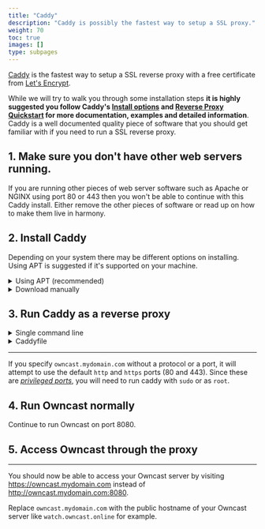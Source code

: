 ```yaml
---
title: "Caddy"
description: "Caddy is possibly the fastest way to setup a SSL proxy."
weight: 70
toc: true
images: []
type: subpages
---
```


[Caddy](https://caddyserver.com/) is the fastest way to setup a SSL reverse proxy with a free certificate from [Let's Encrypt](https://letsencrypt.org/).

While we will try to walk you through some installation steps **it is highly suggested you follow Caddy's [Install options](https://caddyserver.com/docs/install) and [Reverse Proxy Quickstart](https://caddyserver.com/docs/quick-starts/reverse-proxy) for more documentation, examples and detailed information**. Caddy is a well documented quality piece of software that you should get familiar with if you need to run a SSL reverse proxy.

## 1. Make sure you don't have other web servers running.

If you are running other pieces of web server software such as Apache or NGINX using port 80 or 443 then you won't be able to continue with this Caddy install.  Either remove the other pieces of software or read up on how to make them live in harmony.
## 2. Install Caddy

Depending on your system there may be different options on installing. Using APT is suggested if it's supported on your machine.

<details>
  <summary>Using APT (recommended) </summary>
  
  Installing this package automatically starts and runs Caddy for you as a systemd service so it will automatically run Caddy each time you start your machine.
{{< highlight bash >}}
sudo apt install -y debian-keyring debian-archive-keyring apt-transport-https
curl -1sLf 'https://dl.cloudsmith.io/public/caddy/stable/gpg.key' | sudo apt-key add -
curl -1sLf 'https://dl.cloudsmith.io/public/caddy/stable/debian.deb.txt' | sudo tee -a /etc/apt/sources.list.d/caddy-stable.list
sudo apt update
sudo apt install caddy
{{</ highlight >}}

[Read the Caddy install steps for using apt](https://caddyserver.com/docs/install#debian-ubuntu-raspbian) for more details.

</details>

<details>
  <summary>Download manually</summary>
  
  1. [Visit the releases page](https://github.com/caddyserver/caddy/releases) and expand the "assets" section.
  1. Find the version for your platform and operating system.
  1. Unarchive the file: `tar -xvzf caddy_2.3.0_linux_amd64.tar.gz`
  1. You're likely to want to setup Caddy as a system service to auatomatically start in the background.  [Learn how to do this](https://caddyserver.com/docs/install#linux-service).
[Read the Caddy download page for more details.](https://caddyserver.com/docs/install#static-binaries)

</details>

## 3. Run Caddy as a reverse proxy

<details>
  <summary>Single command line</summary>

It offers automatic configuration of HTTPS with a single command.

{{< btn-copy text="caddy reverse-proxy --from owncast.mydomain.com --to 127.0.0.1:8080" >}}
{{< highlight bash >}}
caddy reverse-proxy --from owncast.mydomain.com --to 127.0.0.1:8080
{{</ highlight >}}

Replace `owncast.mydomain.com` with the public hostname of your Owncast server like `watch.owncast.online` for example.

[Read the Caddy reverse proxy documentation for more details.](https://caddyserver.com/docs/quick-starts/reverse-proxy)

</details>

<details>
  <summary>Caddyfile</summary>
  
  The [Caddyfile](https://caddyserver.com/docs/caddyfile) is Caddy's config file.

Add to your Caddyfile:

{{< highlight caddyfile >}}
owncast.mydomain.com {
encode gzip
reverse_proxy 127.0.0.1:8080
tls webmaster@mydomain.com
}
{{</ highlight >}}

Replace `owncast.mydomain.com` with the public hostname of your Owncast server like `watch.owncast.online` for example.

</details>

---

If you specify `owncast.mydomain.com` without a protocol or a port, it will attempt to use the default `http` and `https` ports (80 and 443). Since these are [_privileged ports_](https://www.w3.org/Daemon/User/Installation/PrivilegedPorts.html#:~:text=Priviliged%20ports,has%20put%20up%20for%20you.), you will need to run caddy with `sudo` or as `root`.

## 4. Run Owncast normally

Continue to run Owncast on port 8080.

## 5. Access Owncast through the proxy
---

You should now be able to access your Owncast server by visiting https://owncast.mydomain.com instead of http://owncast.mydomain.com:8080.

Replace `owncast.mydomain.com` with the public hostname of your Owncast server like `watch.owncast.online` for example.

